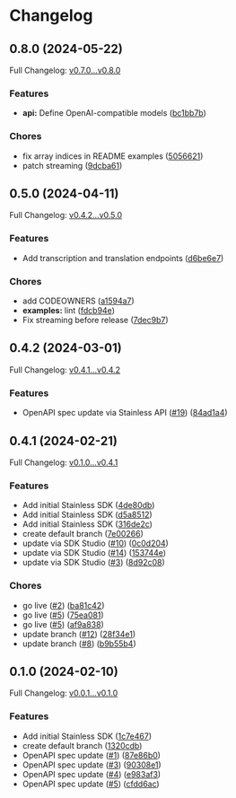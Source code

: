 # Changelog

## 0.8.0 (2024-05-22)

Full Changelog: [v0.7.0...v0.8.0](https://github.com/adminai/adminai-python/compare/v0.7.0...v0.8.0)

### Features

* **api:** Define OpenAI-compatible models ([bc1bb7b](https://github.com/adminai/adminai-python/commit/bc1bb7b272ff424ec8eeb2b488a30940263c8fa5))


### Chores

* fix array indices in README examples ([5056621](https://github.com/adminai/adminai-python/commit/505662127635c4a3d77b57a8bbb3a8361227a02f))
* patch streaming ([9dcba61](https://github.com/adminai/adminai-python/commit/9dcba614f7a41975df4e0486b6b497653a482dbc))

## 0.5.0 (2024-04-11)

Full Changelog: [v0.4.2...v0.5.0](https://github.com/adminai/adminai-python/compare/v0.4.2...v0.5.0)

### Features

* Add transcription and translation endpoints ([d6be6e7](https://github.com/adminai/adminai-python/commit/d6be6e7fe0946c107b135bf629190041f241394b))


### Chores

* add CODEOWNERS ([a1594a7](https://github.com/adminai/adminai-python/commit/a1594a7e462c2e7a0deb8e32b17adf6f81d55ef1))
* **examples:** lint ([fdcb94e](https://github.com/adminai/adminai-python/commit/fdcb94ee77b05fbcb926a3b80f5016626d202637))
* Fix streaming before release ([7dec9b7](https://github.com/adminai/adminai-python/commit/7dec9b711c222dec4f4a86d7e6c650525066d2aa))

## 0.4.2 (2024-03-01)

Full Changelog: [v0.4.1...v0.4.2](https://github.com/adminai/adminai-python/compare/v0.4.1...v0.4.2)

### Features

* OpenAPI spec update via Stainless API ([#19](https://github.com/adminai/adminai-python/issues/19)) ([84ad1a4](https://github.com/adminai/adminai-python/commit/84ad1a4cd90eeee21a8f7bed1003ea8c51669f29))

## 0.4.1 (2024-02-21)

Full Changelog: [v0.1.0...v0.4.1](https://github.com/adminai/adminai-python/compare/v0.1.0...v0.4.1)

### Features

* Add initial Stainless SDK ([4de80db](https://github.com/adminai/adminai-python/commit/4de80dbe4c27d6ecbcc2d2b6192d27ade5da3866))
* Add initial Stainless SDK ([d5a8512](https://github.com/adminai/adminai-python/commit/d5a851262e04e625dde130367ed91d8f95683599))
* Add initial Stainless SDK ([316de2c](https://github.com/adminai/adminai-python/commit/316de2ccfeb76e36fe34bb8656ea90a8d42a7d00))
* create default branch ([7e00266](https://github.com/adminai/adminai-python/commit/7e00266e3c691d92d508e753e2c14c03297c09f9))
* update via SDK Studio ([#10](https://github.com/adminai/adminai-python/issues/10)) ([0c0d204](https://github.com/adminai/adminai-python/commit/0c0d20405a96167f060a03a2b8a58a49d9a1c7c8))
* update via SDK Studio ([#14](https://github.com/adminai/adminai-python/issues/14)) ([153744e](https://github.com/adminai/adminai-python/commit/153744e8ca331900adb0bd88a688afedf9a4bf00))
* update via SDK Studio ([#3](https://github.com/adminai/adminai-python/issues/3)) ([8d92c08](https://github.com/adminai/adminai-python/commit/8d92c086e320c2715e02bc79807ff872e84c0b0f))


### Chores

* go live ([#2](https://github.com/adminai/adminai-python/issues/2)) ([ba81c42](https://github.com/adminai/adminai-python/commit/ba81c42d6d0fd6d47819e0d58962235cb70ca4f1))
* go live ([#5](https://github.com/adminai/adminai-python/issues/5)) ([75ea081](https://github.com/adminai/adminai-python/commit/75ea081a84bbcf15702dcb53fd6411c8de497c83))
* go live ([#5](https://github.com/adminai/adminai-python/issues/5)) ([af9a838](https://github.com/adminai/adminai-python/commit/af9a838e240bb0f7385bc33fb18ce246427ca2f7))
* update branch ([#12](https://github.com/adminai/adminai-python/issues/12)) ([28f34e1](https://github.com/adminai/adminai-python/commit/28f34e1cc08b974d31744fd94bf31eafc9e6e867))
* update branch ([#8](https://github.com/adminai/adminai-python/issues/8)) ([b9b55b4](https://github.com/adminai/adminai-python/commit/b9b55b41cb158efd155f9cda829808c877493afd))

## 0.1.0 (2024-02-10)

Full Changelog: [v0.0.1...v0.1.0](https://github.com/definitive-io/adminaicloud-python/compare/v0.0.1...v0.1.0)

### Features

* Add initial Stainless SDK ([1c7e467](https://github.com/definitive-io/adminaicloud-python/commit/1c7e4677c395264d479a37f0ed896131a08446f9))
* create default branch ([1320cdb](https://github.com/definitive-io/adminaicloud-python/commit/1320cdb659ef51e3abbd919306631070d8dd6dcf))
* OpenAPI spec update ([#1](https://github.com/definitive-io/adminaicloud-python/issues/1)) ([87e86b0](https://github.com/definitive-io/adminaicloud-python/commit/87e86b09c428f65915d377759a4dbba686b2197a))
* OpenAPI spec update ([#3](https://github.com/definitive-io/adminaicloud-python/issues/3)) ([90308e1](https://github.com/definitive-io/adminaicloud-python/commit/90308e13a706230c32f567820fa92dfa83d89942))
* OpenAPI spec update ([#4](https://github.com/definitive-io/adminaicloud-python/issues/4)) ([e983af3](https://github.com/definitive-io/adminaicloud-python/commit/e983af307498e4ea87b492ff7f62e1309865746f))
* OpenAPI spec update ([#5](https://github.com/definitive-io/adminaicloud-python/issues/5)) ([cfdd6ac](https://github.com/definitive-io/adminaicloud-python/commit/cfdd6ac768e5539ecefd8c06df614ce2bdd4dd7e))
